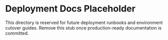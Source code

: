 # Deployment Docs Placeholder

This directory is reserved for future deployment runbooks and environment cutover guides. Remove this stub once production-ready documentation is committed.
